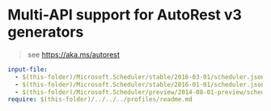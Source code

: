 # Multi-API support for AutoRest v3 generators

> see https://aka.ms/autorest

``` yaml
input-file:
  - $(this-folder)/Microsoft.Scheduler/stable/2016-03-01/scheduler.json
  - $(this-folder)/Microsoft.Scheduler/stable/2016-01-01/scheduler.json
  - $(this-folder)/Microsoft.Scheduler/preview/2014-08-01-preview/scheduler.json
require: $(this-folder)/../../../profiles/readme.md
```
